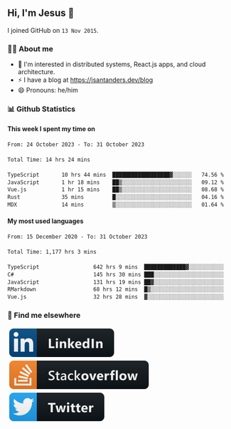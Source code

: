 ## Hi, I'm Jesus 👋

I joined GitHub on `13 Nov 2015`.

<!-- Talking about you -->

### 👨‍💻 About me

- 👦 I'm interested in distributed systems, React.js apps, and cloud architecture.
- ⚡️ I have a blog at <https://jsantanders.dev/blog>
- 😄 Pronouns: he/him

### 📊 Github Statistics

#### This week I spent my time on

<!--START_SECTION:weekly-->

```txt
From: 24 October 2023 - To: 31 October 2023

Total Time: 14 hrs 24 mins

TypeScript       10 hrs 44 mins  ██████████████████▓░░░░░░   74.56 %
JavaScript       1 hr 18 mins    ██▒░░░░░░░░░░░░░░░░░░░░░░   09.12 %
Vue.js           1 hr 15 mins    ██▒░░░░░░░░░░░░░░░░░░░░░░   08.68 %
Rust             35 mins         █░░░░░░░░░░░░░░░░░░░░░░░░   04.16 %
MDX              14 mins         ▒░░░░░░░░░░░░░░░░░░░░░░░░   01.64 %
```

<!--END_SECTION:weekly-->

#### My most used languages

<!--START_SECTION:alltime-->

```txt
From: 15 December 2020 - To: 31 October 2023

Total Time: 1,177 hrs 3 mins

TypeScript                 642 hrs 9 mins  █████████████▓░░░░░░░░░░░   54.56 %
C#                         145 hrs 30 mins ███░░░░░░░░░░░░░░░░░░░░░░   12.36 %
JavaScript                 131 hrs 19 mins ██▓░░░░░░░░░░░░░░░░░░░░░░   11.16 %
RMarkdown                  68 hrs 12 mins  █▒░░░░░░░░░░░░░░░░░░░░░░░   05.79 %
Vue.js                     32 hrs 28 mins  ▓░░░░░░░░░░░░░░░░░░░░░░░░   02.76 %
```

<!--END_SECTION:alltime-->

### 📢 Find me elsewhere

<p>
  <a target="_blank" href="https://linkedin.com/in/jsantanders">
    <img src="https://github.com/jsantanders/jsantanders/blob/master/img/linkedin.svg" alt="LinkedIn" style="vertical-align:top; margin:4px">
  </a>
  
  <a target="_blank" href="https://stackoverflow.com/users/7318331/jesus-santander">
    <img src="https://github.com/jsantanders/jsantanders/blob/master/img/stackoverflow.svg" alt="StackOverflow" style="vertical-align:top; margin:4px">
  </a>
  
  <a target="_blank" href="http://twitter.com/jsantanders">
    <img src="https://github.com/jsantanders/jsantanders/blob/master/img/twitter.svg" alt="Twitter" style="vertical-align:top; margin:4px">
  </a>
</p>
